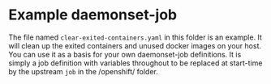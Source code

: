# Example daemonset-job

The file named `clear-exited-containers.yaml` in this folder is an example.  It will clean up the exited containers and
unused docker images on your host.  You can use it as a basis for your own daemonset-job definitions.  It is simply
a job definition with variables throughout to be replaced at start-time by the upstream `job` in the /openshift/
folder.


